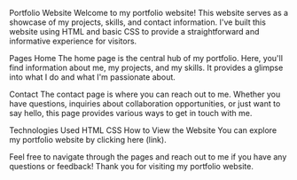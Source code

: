Portfolio Website
Welcome to my portfolio website! This website serves as a showcase of my projects, skills, and contact information. I've built this website using HTML and basic CSS to provide a straightforward and informative experience for visitors.

Pages
Home
The home page is the central hub of my portfolio. Here, you'll find information about me, my projects, and my skills. It provides a glimpse into what I do and what I'm passionate about.

Contact
The contact page is where you can reach out to me. Whether you have questions, inquiries about collaboration opportunities, or just want to say hello, this page provides various ways to get in touch with me.

Technologies Used
HTML
CSS
How to View the Website
You can explore my portfolio website by clicking here (link).

Feel free to navigate through the pages and reach out to me if you have any questions or feedback!
Thank you for visiting my portfolio website.
